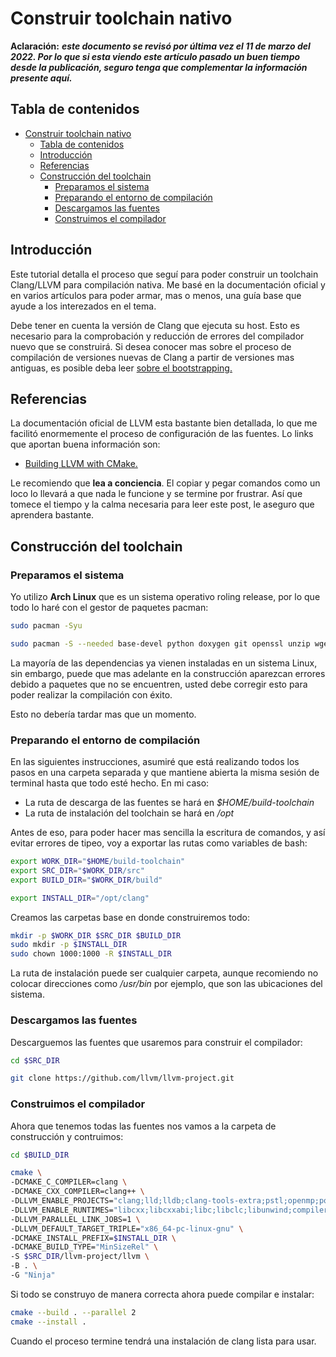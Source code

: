 # Construir toolchain nativo

**Aclaración:** ***este documento se revisó por última vez el 11 de marzo del 2022. Por lo que si esta viendo este artículo pasado un buen tiempo desde la publicación, seguro tenga que complementar la información presente aquí.***

## Tabla de contenidos
- [Construir toolchain nativo](#construir-toolchain-nativo)
  - [Tabla de contenidos](#tabla-de-contenidos)
  - [Introducción](#introducción)
  - [Referencias](#referencias)
  - [Construcción del toolchain](#construcción-del-toolchain)
    - [Preparamos el sistema](#preparamos-el-sistema)
    - [Preparando el entorno de compilación](#preparando-el-entorno-de-compilación)
    - [Descargamos las fuentes](#descargamos-las-fuentes)
    - [Construimos el compilador](#construimos-el-compilador)

## Introducción

Este tutorial detalla el proceso que seguí para poder construir un toolchain Clang/LLVM para compilación nativa. Me basé en la documentación oficial y en varios artículos para poder armar, mas o menos, una guía base que ayude a los interezados en el tema.

Debe tener en cuenta la versión de Clang que ejecuta su host. Esto es necesario para la comprobación y reducción de errores del compilador nuevo que se construirá. Si desea conocer mas sobre el proceso de compilación de versiones nuevas de Clang a partir de versiones mas antiguas, es posible deba leer [sobre el bootstrapping.](https://en.wikipedia.org/wiki/Bootstrapping_(compilers))

## Referencias

La documentación oficial de LLVM esta bastante bien detallada, lo que me facilitó enormemente el proceso de configuración de las fuentes. Lo links que aportan buena información son:

* [Building LLVM with CMake.](https://llvm.org/docs/CMake.html)

Le recomiendo que **lea a conciencia**. El copiar y pegar comandos como un loco lo llevará a que nada le funcione y se termine por frustrar. Así que tomece el tiempo y la calma necesaria para leer este post, le aseguro que aprendera bastante.

## Construcción del toolchain

### Preparamos el sistema

Yo utilizo **Arch Linux** que es un sistema operativo roling release, por lo que todo lo haré con el gestor de paquetes pacman:

~~~bash
sudo pacman -Syu

sudo pacman -S --needed base-devel python doxygen git openssl unzip wget ncurses rsync texlive-most gperf autogen guile diffutils gmp isl expat clang llvm cmake ninja meson graphviz gtk2
~~~

La mayoría de las dependencias ya vienen instaladas en un sistema Linux, sin embargo, puede que mas adelante en la construcción aparezcan errores debido a paquetes que no se encuentren, usted debe corregir esto para poder realizar la compilación con éxito.

Esto no debería tardar mas que un momento.

### Preparando el entorno de compilación

En las siguientes instrucciones, asumiré que está realizando todos los pasos en una carpeta separada y que mantiene abierta la misma sesión de terminal hasta que todo esté hecho. En mi caso:

* La ruta de descarga de las fuentes se hará en *$HOME/build-toolchain*
* La ruta de instalación del toolchain se hará en */opt*

Antes de eso, para poder hacer mas sencilla la escritura de comandos, y así evitar errores de tipeo, voy a exportar las rutas como variables de bash:

~~~bash
export WORK_DIR="$HOME/build-toolchain"
export SRC_DIR="$WORK_DIR/src"
export BUILD_DIR="$WORK_DIR/build"

export INSTALL_DIR="/opt/clang"
~~~

Creamos las carpetas base en donde construiremos todo:

~~~bash
mkdir -p $WORK_DIR $SRC_DIR $BUILD_DIR
sudo mkdir -p $INSTALL_DIR
sudo chown 1000:1000 -R $INSTALL_DIR
~~~

La ruta de instalación puede ser cualquier carpeta, aunque recomiendo no colocar direcciones como */usr/bin* por ejemplo, que son las ubicaciones del sistema.

### Descargamos las fuentes

Descarguemos las fuentes que usaremos para construir el compilador:

~~~bash
cd $SRC_DIR

git clone https://github.com/llvm/llvm-project.git
~~~

### Construimos el compilador

Ahora que tenemos todas las fuentes nos vamos a la carpeta de construcción y contruimos:

~~~bash
cd $BUILD_DIR

cmake \
-DCMAKE_C_COMPILER=clang \
-DCMAKE_CXX_COMPILER=clang++ \
-DLLVM_ENABLE_PROJECTS="clang;lld;lldb;clang-tools-extra;pstl;openmp;polly;mlir" \
-DLLVM_ENABLE_RUNTIMES="libcxx;libcxxabi;libc;libclc;libunwind;compiler-rt" \
-DLLVM_PARALLEL_LINK_JOBS=1 \
-DLLVM_DEFAULT_TARGET_TRIPLE="x86_64-pc-linux-gnu" \
-DCMAKE_INSTALL_PREFIX=$INSTALL_DIR \
-DCMAKE_BUILD_TYPE="MinSizeRel" \
-S $SRC_DIR/llvm-project/llvm \
-B . \
-G "Ninja"
~~~

Si todo se construyo de manera correcta ahora puede compilar e instalar:

~~~bash
cmake --build . --parallel 2
cmake --install .
~~~

Cuando el proceso termine tendrá una instalación de clang lista para usar.